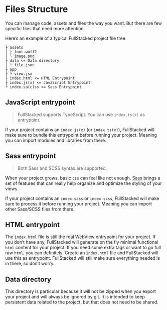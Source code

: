 # Files Structure

You can manage code, assets and files the way you want. But there are few specific files that need more attention.

Here’s an example of a typical FullStacked project file tree

```text
├ assets
│ ├ font.woff2
│ └ image.png
├ data <= Data directory
│ └ file.json
├ app
├ └ view.jsx
├ index.html <= HTML Entrypoint
├ index.js(x) <= JavaScript Entrypoint
└ index.sa(c)ss <= Sass Entrypoint
```

## JavaScript entrypoint

> FullStacked supports TypeScript. You can use `index.ts(x)` as entrypoint.

If your project contains an `index.js(x)` (or `index.ts(x)`), FullStacked will make sure to bundle this entrypoint before running your project. Meaning you can import modules and libraries from there.

## Sass entrypoint

> Both Sass and SCSS syntax are supported.

When your project grows, basic `css` can feel like not enough. [Sass](https://sass-lang.com) brings a set of features that can really help organize and optimize the styling of your views.

If your project contains an `index.sass` or `index.scss`, FullStacked will make sure to process it before running your project. Meaning you can import other Sass/SCSS files from there.

## HTML entrypoint

The `index.html` file is still the real WebView entrypoint for your project. If you don’t have any, FullStacked will generate on the fly minimal functional `html` content for your project. If you need some extra tags or want to go full raw `html`, you can definitely. Create an `index.html` file and FullStacked will use this as entrypoint. FullStacked will still make sure everything needed is in there, so don’t worry.

## Data directory

This directory is particular because it will not be zipped when you export your project and will always be ignored by git. It is intended to keep persistent data related to the project, but that does not need to be shared.
